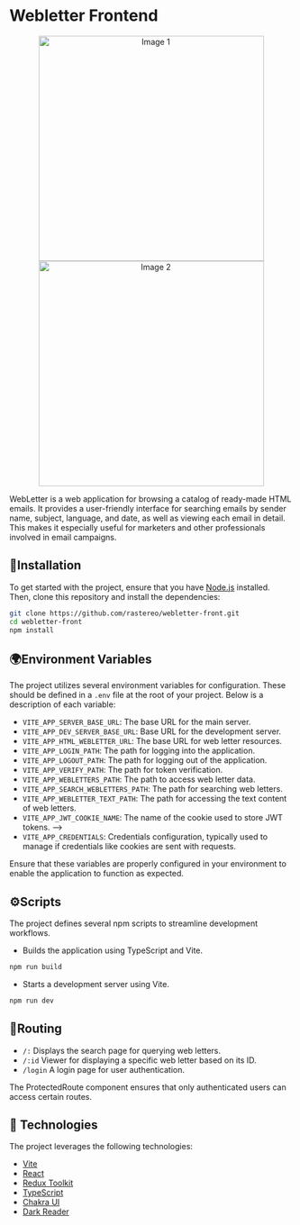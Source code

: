 # Webletter Frontend

<div align="center">
  <img src="https://i.ibb.co/MBttJz8/1.png" alt="Image 1" width="400" border="0" />
  <img src="https://i.ibb.co/KDVGPtt/2.png" alt="Image 2" width="400" border="0" />
</div>

WebLetter is a web application for browsing a catalog of ready-made HTML emails. It provides a user-friendly interface for searching emails by sender name, subject, language, and date, as well as viewing each email in detail. This makes it especially useful for marketers and other professionals involved in email campaigns.

## 🔧Installation

To get started with the project, ensure that you have [Node.js](https://nodejs.org/en) installed. Then, clone this repository and install the dependencies:

```bash
git clone https://github.com/rastereo/webletter-front.git
cd webletter-front
npm install
```

## 🌍Environment Variables

The project utilizes several environment variables for configuration. These should be defined in a `.env` file at the root of your project. Below is a description of each variable:

- `VITE_APP_SERVER_BASE_URL`: The base URL for the main server.
- `VITE_APP_DEV_SERVER_BASE_URL`: Base URL for the development server.
- `VITE_APP_HTML_WEBLETTER_URL`: The base URL for web letter resources.
- `VITE_APP_LOGIN_PATH`: The path for logging into the application.
- `VITE_APP_LOGOUT_PATH`: The path for logging out of the application.
- `VITE_APP_VERIFY_PATH`: The path for token verification.
- `VITE_APP_WEBLETTERS_PATH`: The path to access web letter data.
- `VITE_APP_SEARCH_WEBLETTERS_PATH`: The path for searching web letters.
- `VITE_APP_WEBLETTER_TEXT_PATH`: The path for accessing the text content of web letters.
- `VITE_APP_JWT_COOKIE_NAME`: The name of the cookie used to store JWT tokens. -->
- `VITE_APP_CREDENTIALS`: Credentials configuration, typically used to manage if credentials like cookies are sent with requests.

Ensure that these variables are properly configured in your environment to enable the application to function as expected.

## ⚙️Scripts

The project defines several npm scripts to streamline development workflows.

- Builds the application using TypeScript and Vite.

```bash
npm run build
```

- Starts a development server using Vite.

```bash
npm run dev
```

## 🔀Routing

- `/:` Displays the search page for querying web letters.
- `/:id` Viewer for displaying a specific web letter based on its ID.
- `/login` A login page for user authentication.

The ProtectedRoute component ensures that only authenticated users can access certain routes.

## 🤖 Technologies

The project leverages the following technologies:

- [Vite](https://vite.dev/)
- [React](https://react.dev/)
- [Redux Toolkit](https://redux-toolkit.js.org/)
- [TypeScript](https://www.typescriptlang.org/)
- [Chakra UI](https://www.chakra-ui.com/)
- [Dark Reader](https://www.npmjs.com/package/darkreader)
